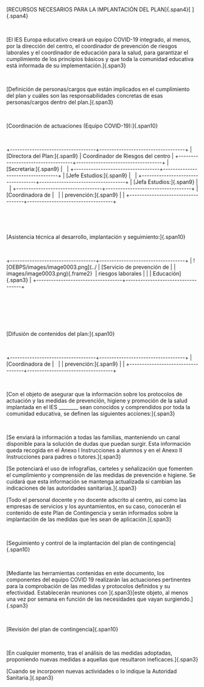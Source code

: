 [RECURSOS NECESARIOS PARA LA IMPLANTACIÓN DEL PLAN]{.span4}[ ]{.span4}

 

[El IES Europa educativo creará un equipo COVID-19 integrado, al menos,
por la dirección del centro, el coordinador de prevención de riesgos
laborales y el coordinador de educación para la salud, para garantizar
el cumplimiento de los principios básicos y que toda la comunidad
educativa está informada de su implementación.]{.span3}

 

[Definición de personas/cargos que están implicados en el cumplimiento
del plan y cuáles son las responsabilidades concretas de esas
personas/cargos dentro del plan.]{.span3}

 

[Coordinación de actuaciones (Equipo COVID-19):]{.span10}

 

+-----------------------------------+-----------------------------------+
| [Directora del Plan:]{.span9}     | Coordinador de Riesgos del centro |
+-----------------------------------+-----------------------------------+
| [Secretaria:]{.span9}             |                                   |
+-----------------------------------+-----------------------------------+
| [Jefe Estudios:]{.span9}          |                                   |
+-----------------------------------+-----------------------------------+
| [Jefa Estudios:]{.span9}          |                                   |
+-----------------------------------+-----------------------------------+
| [Coordinadora de                  |                                   |
| prevención:]{.span9}              |                                   |
+-----------------------------------+-----------------------------------+

 

 

[Asistencia técnica al desarrollo, implantación y seguimiento:]{.span10}

 

+-----------------------------------+-----------------------------------+
| ![OEBPS/images/image0003.png](../ | [Servicio de prevención de        |
| images/image0003.png){.frame2}    | riesgos laborales                 |
|                                   | Educación]{.span3}                |
+-----------------------------------+-----------------------------------+

 

 

 

[Difusión de contenidos del plan:]{.span10}

 

+-----------------------------------+-----------------------------------+
| [Coordinadora de                  |                                   |
| prevención:]{.span9}              |                                   |
+-----------------------------------+-----------------------------------+

 

[Con el objeto de asegurar que la información sobre los protocolos de
actuación y las medidas de prevención, higiene y promoción de la salud
implantada en el IES \_\_\_\_\_\_\_\_ sean conocidos y comprendidos por
toda la comunidad educativa, se definen las siguientes
acciones:]{.span3}

 

[Se enviará la información a todas las familias, manteniendo un canal
disponible para la solución de dudas que puedan surgir. Esta información
queda recogida en el Anexo I Instrucciones a alumnos y en el Anexo II
Instrucciones para padres o tutores.]{.span3}

[Se potenciará el uso de infografías, carteles y señalización que
fomenten el cumplimiento y comprensión de las medidas de prevención e
higiene. Se cuidará que esta información se mantenga actualizada si
cambian las indicaciones de las autoridades sanitarias.]{.span3}

[Todo el personal docente y no docente adscrito al centro, así como las
empresas de servicios y los ayuntamientos, en su caso, conocerán el
contenido de este Plan de Contingencia y serán informados sobre la
implantación de las medidas que les sean de aplicación.]{.span3}

 

[Seguimiento y control de la implantación del plan de
contingencia]{.span10}

 

[Mediante las herramientas contenidas en este documento, los componentes
del equipo COVID 19 realizarán las actuaciones pertinentes para la
comprobación de las medidas y protocolos definidos y su efectividad.
Establecerán reuniones con ]{.span3}[este objeto, al menos una vez por
semana en función de las necesidades que vayan surgiendo.]{.span3}

 

[Revisión del plan de contingencia]{.span10}

 

[En cualquier momento, tras el análisis de las medidas adoptadas,
proponiendo nuevas medidas a aquellas que resultaron
ineficaces.]{.span3}

[Cuando se incorporen nuevas actividades o lo indique la Autoridad
Sanitaria.]{.span3}

 

